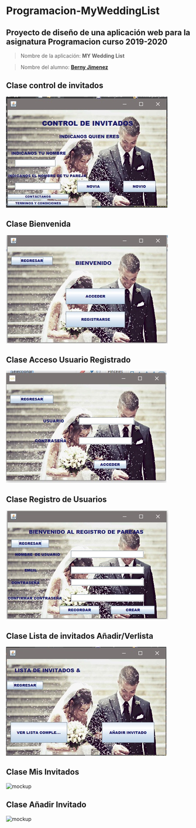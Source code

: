# Programacion-MyWeddingList

## Proyecto de diseño de una aplicación web para la asignatura **Programacion** curso **2019-2020**

> Nombre de la aplicación: **MY Wedding List**

> Nombre del alumno: **[Berny Jimenez](https://www.linkedin.com/in/berny-jiménez-7027a7177)**

## Clase control de invitados
![mockup](./parte2/imagenes/controlinvitados.jpg)
## Clase Bienvenida
![mockup](./parte2/imagenes/bienvenida.jpg)
## Clase Acceso Usuario Registrado
![mockup](./parte2/imagenes/accesousuario1.jpg)
## Clase Registro de Usuarios
![mockup](./parte2/imagenes/accesousuario2.jpg)
## Clase Lista de invitados Añadir/Verlista
![mockup](./parte2/imagenes/listainvitados.jpg)
## Clase Mis Invitados
![mockup](.parte2/imagenes/misinvitados.jpg)
## Clase Añadir Invitado
![mockup](./parte2/imagenes/añadirinvitado.jpg)
